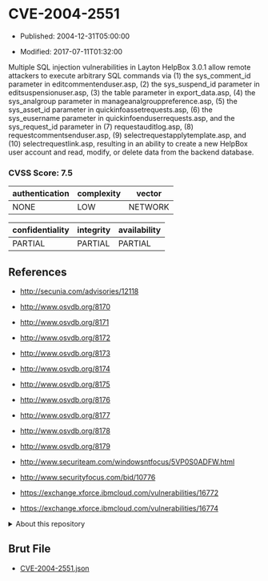 # CVE-2004-2551

- Published: 2004-12-31T05:00:00

- Modified: 2017-07-11T01:32:00

Multiple SQL injection vulnerabilities in Layton HelpBox 3.0.1 allow remote attackers to execute arbitrary SQL commands via (1) the sys_comment_id parameter in editcommentenduser.asp, (2) the sys_suspend_id parameter in editsuspensionuser.asp, (3) the table parameter in export_data.asp, (4) the sys_analgroup parameter in manageanalgrouppreference.asp, (5) the sys_asset_id parameter in quickinfoassetrequests.asp, (6) the sys_eusername parameter in quickinfoenduserrequests.asp, and the sys_request_id parameter in (7) requestauditlog.asp, (8) requestcommentsenduser.asp, (9) selectrequestapplytemplate.asp, and (10) selectrequestlink.asp, resulting in an ability to create a new HelpBox user account and read, modify, or delete data from the backend database.

### CVSS Score: **7.5**

| authentication | complexity | vector |
| --- | --- | --- |
| NONE | LOW | NETWORK |

| confidentiality | integrity | availability |
| --- | --- | --- |
| PARTIAL | PARTIAL | PARTIAL |

## References

* http://secunia.com/advisories/12118

* http://www.osvdb.org/8170

* http://www.osvdb.org/8171

* http://www.osvdb.org/8172

* http://www.osvdb.org/8173

* http://www.osvdb.org/8174

* http://www.osvdb.org/8175

* http://www.osvdb.org/8176

* http://www.osvdb.org/8177

* http://www.osvdb.org/8178

* http://www.osvdb.org/8179

* http://www.securiteam.com/windowsntfocus/5VP0S0ADFW.html

* http://www.securityfocus.com/bid/10776

* https://exchange.xforce.ibmcloud.com/vulnerabilities/16772

* https://exchange.xforce.ibmcloud.com/vulnerabilities/16774

<details>
<summary>About this repository</summary> 

  This repository is part of the project [Live Hack CVE](https://github.com/Live-Hack-CVE). Main website can be found [www.live-hack.org](https://www.live-hack.org) 
  
  Made by [Sn0wAlice](https://github.com/Sn0wAlice) for the people that care about security and need to have a feed of the latest CVEs. Hope you enjoy it, don't forget to star the repo and follow me on [Twitter](https://twitter.com/Sn0wAlice) and [Github](https://github.com/Sn0wAlice). And that is my [personnal website](https://www.alice-snow.me/)

  - [Home Page](https://github.com/Live-Hack-CVE)
  - [Framework](https://github.com/Live-Hack-CVE/cve-framework)
  - [CVE database](https://github.com/Live-Hack-CVE/full_database)
  - [Changelog](https://github.com/Live-Hack-CVE/Changelog)
</details>

## Brut File

* [CVE-2004-2551.json](https://raw.githubusercontent.com/Live-Hack-CVE/full_database/main/cves/2004/CVE-2004-2551.json)

